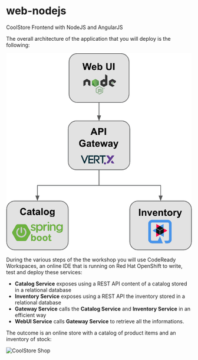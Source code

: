 # web-nodejs
CoolStore Frontend with NodeJS and AngularJS

The overall architecture of the application that you will deploy is the following:

![Coolstore Architecture](coolstore-arch.png)

During the various steps of the the workshop you will use CodeReady Workspaces, an online IDE that is running on Red Hat OpenShift to write, test and deploy these services:

* **Catalog Service** exposes using a REST API content of a catalog stored in a relational database
* **Inventory Service** exposes using a REST API the inventory stored in a relational database
* **Gateway Service** calls the **Catalog Service** and **Inventory Service** in an efficient way
* **WebUI Service** calls **Gateway Service** to retrieve all the informations.

The outcome is an online store with a catalog of product items and an inventory of stock:

![CoolStore Shop](coolstore-shop.png)

